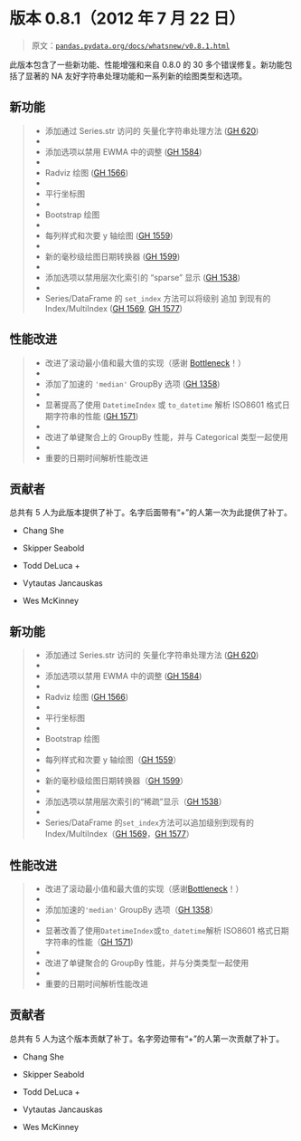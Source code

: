# 版本 0.8.1（2012 年 7 月 22 日）

> 原文：[`pandas.pydata.org/docs/whatsnew/v0.8.1.html`](https://pandas.pydata.org/docs/whatsnew/v0.8.1.html)

此版本包含了一些新功能、性能增强和来自 0.8.0 的 30 多个错误修复。新功能包括了显著的 NA 友好字符串处理功能和一系列新的绘图类型和选项。

## 新功能

> +   添加通过 Series.str 访问的 矢量化字符串处理方法 ([GH 620](https://github.com/pandas-dev/pandas/issues/620))
> +   
> +   添加选项以禁用 EWMA 中的调整 ([GH 1584](https://github.com/pandas-dev/pandas/issues/1584))
> +   
> +   Radviz 绘图 ([GH 1566](https://github.com/pandas-dev/pandas/issues/1566))
> +   
> +   平行坐标图
> +   
> +   Bootstrap 绘图
> +   
> +   每列样式和次要 y 轴绘图 ([GH 1559](https://github.com/pandas-dev/pandas/issues/1559))
> +   
> +   新的毫秒级绘图日期转换器 ([GH 1599](https://github.com/pandas-dev/pandas/issues/1599))
> +   
> +   添加选项以禁用层次化索引的 “sparse” 显示 ([GH 1538](https://github.com/pandas-dev/pandas/issues/1538))
> +   
> +   Series/DataFrame 的 `set_index` 方法可以将级别 追加 到现有的 Index/MultiIndex ([GH 1569](https://github.com/pandas-dev/pandas/issues/1569), [GH 1577](https://github.com/pandas-dev/pandas/issues/1577))

## 性能改进

> +   改进了滚动最小值和最大值的实现（感谢 [Bottleneck](https://bottleneck.readthedocs.io)！）
> +   
> +   添加了加速的 `'median'` GroupBy 选项 ([GH 1358](https://github.com/pandas-dev/pandas/issues/1358))
> +   
> +   显著提高了使用 `DatetimeIndex` 或 `to_datetime` 解析 ISO8601 格式日期字符串的性能 ([GH 1571](https://github.com/pandas-dev/pandas/issues/1571))
> +   
> +   改进了单键聚合上的 GroupBy 性能，并与 Categorical 类型一起使用
> +   
> +   重要的日期时间解析性能改进

## 贡献者

总共有 5 人为此版本提供了补丁。名字后面带有“+”的人第一次为此提供了补丁。

+   Chang She

+   Skipper Seabold

+   Todd DeLuca +

+   Vytautas Jancauskas

+   Wes McKinney

## 新功能

> +   添加通过 Series.str 访问的 矢量化字符串处理方法 ([GH 620](https://github.com/pandas-dev/pandas/issues/620))
> +   
> +   添加选项以禁用 EWMA 中的调整 ([GH 1584](https://github.com/pandas-dev/pandas/issues/1584))
> +   
> +   Radviz 绘图 ([GH 1566](https://github.com/pandas-dev/pandas/issues/1566))
> +   
> +   平行坐标图
> +   
> +   Bootstrap 绘图
> +   
> +   每列样式和次要 y 轴绘图（[GH 1559](https://github.com/pandas-dev/pandas/issues/1559)）
> +   
> +   新的毫秒级绘图日期转换器（[GH 1599](https://github.com/pandas-dev/pandas/issues/1599)）
> +   
> +   添加选项以禁用层次索引的“稀疏”显示（[GH 1538](https://github.com/pandas-dev/pandas/issues/1538)）
> +   
> +   Series/DataFrame 的`set_index`方法可以追加级别到现有的 Index/MultiIndex（[GH 1569](https://github.com/pandas-dev/pandas/issues/1569)，[GH 1577](https://github.com/pandas-dev/pandas/issues/1577)）

## 性能改进

> +   改进了滚动最小值和最大值的实现（感谢[Bottleneck](https://bottleneck.readthedocs.io)！）
> +   
> +   添加加速的`'median'` GroupBy 选项（[GH 1358](https://github.com/pandas-dev/pandas/issues/1358)）
> +   
> +   显著改善了使用`DatetimeIndex`或`to_datetime`解析 ISO8601 格式日期字符串的性能（[GH 1571](https://github.com/pandas-dev/pandas/issues/1571))
> +   
> +   改进了单键聚合的 GroupBy 性能，并与分类类型一起使用
> +   
> +   重要的日期时间解析性能改进

## 贡献者

总共有 5 人为这个版本贡献了补丁。名字旁边带有“+”的人第一次贡献了补丁。

+   Chang She

+   Skipper Seabold

+   Todd DeLuca +

+   Vytautas Jancauskas

+   Wes McKinney
